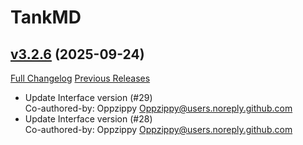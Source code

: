 # TankMD

## [v3.2.6](https://github.com/Oppzippy/TankMD/tree/v3.2.6) (2025-09-24)
[Full Changelog](https://github.com/Oppzippy/TankMD/compare/v3.2.5...v3.2.6) [Previous Releases](https://github.com/Oppzippy/TankMD/releases)

- Update Interface version (#29)  
    Co-authored-by: Oppzippy <Oppzippy@users.noreply.github.com>  
- Update Interface version (#28)  
    Co-authored-by: Oppzippy <Oppzippy@users.noreply.github.com>  